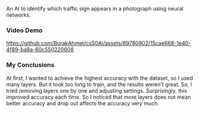 An AI to identify which traffic sign appears in a photograph using neural networks.

### Video Demo

  https://github.com/BurakAhmet/cs50AI/assets/89780902/15cae668-1e40-4f89-ba8a-60c550220608


### My Conclusions

  At first, I wanted to achieve the highest accuracy with the dataset, so I used many layers. But it took too long to train, and the results weren't great. So, I tried removing layers one by one and adjusting settings. Surprisingly, this improved accuracy each time. So I noticed that more layers does not mean better accuracy and drop out affects the accuracy very much.
